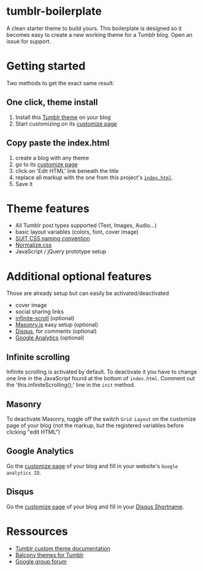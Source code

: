 tumblr-boilerplate
==================

A clean starter theme to build yours. This boilerplate is designed so it becomes easy to create a new working theme for a Tumblr blog. Open an issue for support.

# Getting started

Two methods to get the exact same result:

## One click, theme install
1. Install this [Tumblr theme](https://www.tumblr.com/theme/39303) on your blog
2. Start customizing on its [customize page](http://www.tumblr.com/customize)

## Copy paste the index.html
1. create a blog with any theme
2. go to its [customize page](http://www.tumblr.com/customize)
3. click on 'Edit HTML' link beneath the title
4. replace all markup with the one from this project's [`index.html`](https://raw.githubusercontent.com/hugovieilledent/tumblr-boilerplate/master/index.html).
5. Save it

# Theme features

+ All Tumblr post types supported (Text, Images, Audio...)
+ basic layout variables (colors, font, cover image)
+ [SUIT CSS naming convention](https://github.com/suitcss/suit/blob/master/doc/naming-conventions.md)
+ [Normalize.css](https://necolas.github.io/normalize.css/)
+ JavaScript / jQuery prototype setup

# Additional optional features

Those are already setup but can easily be activated/deactivated
+ cover image
+ social sharing links
+ [infinite-scroll](https://github.com/infinite-scroll/infinite-scroll) (optional)
+ [Masonry.js](http://desandro.github.io/masonry/) easy setup (optional)
+ [Disqus](https://disqus.com/admin/tumblr/), for comments (optional)
+ [Google Analytics](http://www.google.com/analytics/) (optional)

## Infinite scrolling

Infinite scrolling is activated by default. To deactivate it you have to change one line in the JavaScript found at the bottom of `index.html`. Comment out the 'this.infiniteScrolling();' line in the `init` method.

## Masonry

To deactivate Masonry, toggle off the switch `Grid Layout` on the customize page of your blog (not the markup, but the registered variables before clicking "edit HTML")

## Google Analytics

Go the [customize page](http://www.tumblr.com/customize) of your blog and fill in your website's `Google analytics ID`.

## Disqus

Go the [customize page](http://www.tumblr.com/customize) of your blog and fill in your [Disqus Shortname](https://disqus.com/admin/signup/?utm_source=New-Site).

# Ressources

+ [Tumblr custom theme documentation](https://www.tumblr.com/docs/en/custom_themes)
+ [Balcony themes for Tumblr](http://balconythemes.tumblr.com)
+ [Google group forum](https://groups.google.com/forum/#!forum/balcony-themes)
